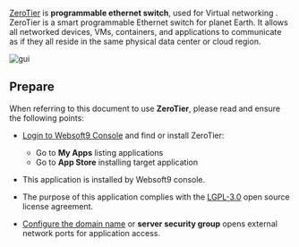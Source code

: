[ZeroTier](https://www.zerotier.com) is **programmable ethernet switch**, used for Virtual networking . ZeroTier is a smart programmable Ethernet switch for planet Earth. It allows all networked devices, VMs, containers, and applications to communicate as if they all reside in the same physical data center or cloud region.


![gui](https://libs.websoft9.com/Websoft9/DocsPicture/zh/zerotier/zerotier-gui-websoft9.png)


## Prepare

When referring to this document to use **ZeroTier**, please read and ensure the following points:

- [Login to Websoft9 Console](./login-console) and find or install ZeroTier:
  - Go to **My Apps** listing applications 
  - Go to **App Store** installing target application

- This application is installed by Websoft9 console.


- The purpose of this application complies with the [LGPL-3.0](https://opensource.org/licenses/LGPL-3.0) open source license agreement.


- [Configure the domain name](./domain-set) or **server security group** opens external network ports for application access.